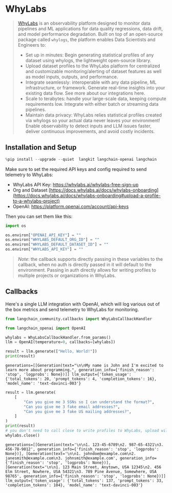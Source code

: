 # WhyLabs

>[WhyLabs](https://docs.whylabs.ai/docs/) is an observability platform designed to monitor data pipelines and ML applications for data quality regressions, data drift, and model performance degradation. Built on top of an open-source package called `whylogs`, the platform enables Data Scientists and Engineers to:
>- Set up in minutes: Begin generating statistical profiles of any dataset using whylogs, the lightweight open-source library.
>- Upload dataset profiles to the WhyLabs platform for centralized and customizable monitoring/alerting of dataset features as well as model inputs, outputs, and performance.
>- Integrate seamlessly: interoperable with any data pipeline, ML infrastructure, or framework. Generate real-time insights into your existing data flow. See more about our integrations here.
>- Scale to terabytes: handle your large-scale data, keeping compute requirements low. Integrate with either batch or streaming data pipelines.
>- Maintain data privacy: WhyLabs relies statistical profiles created via whylogs so your actual data never leaves your environment!
Enable observability to detect inputs and LLM issues faster, deliver continuous improvements, and avoid costly incidents.

## Installation and Setup


```python
%pip install --upgrade --quiet  langkit langchain-openai langchain
```

Make sure to set the required API keys and config required to send telemetry to WhyLabs:

* WhyLabs API Key: https://whylabs.ai/whylabs-free-sign-up
* Org and Dataset [https://docs.whylabs.ai/docs/whylabs-onboarding](https://docs.whylabs.ai/docs/whylabs-onboarding#upload-a-profile-to-a-whylabs-project)
* OpenAI: https://platform.openai.com/account/api-keys

Then you can set them like this:

```python
import os

os.environ["OPENAI_API_KEY"] = ""
os.environ["WHYLABS_DEFAULT_ORG_ID"] = ""
os.environ["WHYLABS_DEFAULT_DATASET_ID"] = ""
os.environ["WHYLABS_API_KEY"] = ""
```
> *Note*: the callback supports directly passing in these variables to the callback, when no auth is directly passed in it will default to the environment. Passing in auth directly allows for writing profiles to multiple projects or organizations in WhyLabs.


## Callbacks

Here's a single LLM integration with OpenAI, which will log various out of the box metrics and send telemetry to WhyLabs for monitoring.


```python
from langchain_community.callbacks import WhyLabsCallbackHandler
```


```python
from langchain_openai import OpenAI

whylabs = WhyLabsCallbackHandler.from_params()
llm = OpenAI(temperature=0, callbacks=[whylabs])

result = llm.generate(["Hello, World!"])
print(result)
```
```output
generations=[[Generation(text="\n\nMy name is John and I'm excited to learn more about programming.", generation_info={'finish_reason': 'stop', 'logprobs': None})]] llm_output={'token_usage': {'total_tokens': 20, 'prompt_tokens': 4, 'completion_tokens': 16}, 'model_name': 'text-davinci-003'}
```

```python
result = llm.generate(
    [
        "Can you give me 3 SSNs so I can understand the format?",
        "Can you give me 3 fake email addresses?",
        "Can you give me 3 fake US mailing addresses?",
    ]
)
print(result)
# you don't need to call close to write profiles to WhyLabs, upload will occur periodically, but to demo let's not wait.
whylabs.close()
```
```output
generations=[[Generation(text='\n\n1. 123-45-6789\n2. 987-65-4321\n3. 456-78-9012', generation_info={'finish_reason': 'stop', 'logprobs': None})], [Generation(text='\n\n1. johndoe@example.com\n2. janesmith@example.com\n3. johnsmith@example.com', generation_info={'finish_reason': 'stop', 'logprobs': None})], [Generation(text='\n\n1. 123 Main Street, Anytown, USA 12345\n2. 456 Elm Street, Nowhere, USA 54321\n3. 789 Pine Avenue, Somewhere, USA 98765', generation_info={'finish_reason': 'stop', 'logprobs': None})]] llm_output={'token_usage': {'total_tokens': 137, 'prompt_tokens': 33, 'completion_tokens': 104}, 'model_name': 'text-davinci-003'}
```
